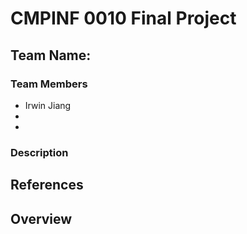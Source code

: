# CMPINF 0010 Final Project
## Team Name:

### Team Members
- Irwin Jiang
-
-

### Description

## References

## Overview

